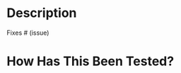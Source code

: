 # Description

<!-- Please include a summary of the changes and the related issue. Please also include relevant motivation and context. List any dependencies that are required for this change. -->

Fixes # (issue)

# How Has This Been Tested?

<!-- Please describe the tests that you ran to verify your changes. Provide instructions so we can reproduce. Please also list any relevant details for your test configuration -->
